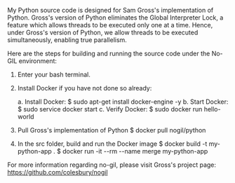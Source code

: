 My Python source code is designed for Sam Gross's implementation of Python. Gross's version of Python eliminates the Global Interpreter Lock, a feature which allows threads to be executed only one at a time. Hence, under Gross's version of Python, we allow threads to be executed simultaneously, enabling true parallelism.

Here are the steps for building and running the source code under the No-GIL environment:

1. Enter your bash terminal.

2. Install Docker if you have not done so already:

	a. Install Docker:
		$ sudo apt-get install docker-engine -y
	b. Start Docker:
 		$ sudo service docker start
	c. Verify Docker:
		$ sudo docker run hello-world

3. Pull Gross's implementation of Python
	$ docker pull nogil/python

4. In the src folder, build and run the Docker image
	$ docker build -t my-python-app .
	$ docker run -it --rm --name merge my-python-app

For more information regarding no-gil, please visit Gross's project page: https://github.com/colesbury/nogil

